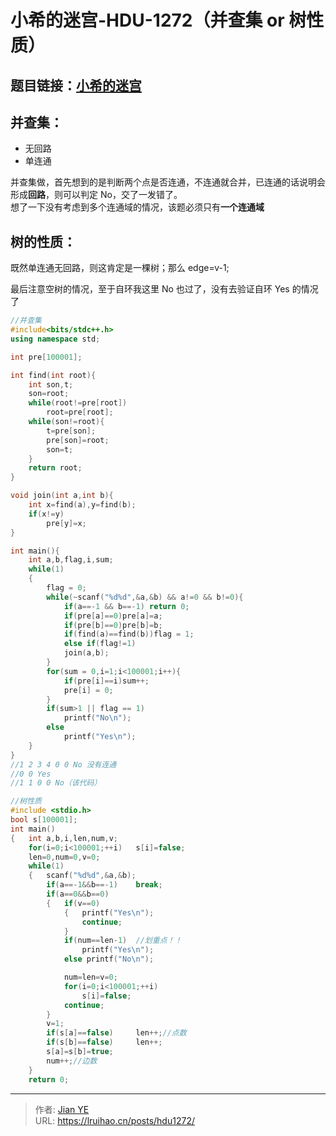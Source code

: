 # 小希的迷宫-HDU-1272（并查集 or 树性质）


## 题目链接：[小希的迷宫](http://acm.hdu.edu.cn/showproblem.php?pid=1272)

## 并查集：

- 无回路
- 单连通

并查集做，首先想到的是判断两个点是否连通，不连通就合并，已连通的话说明会形成**回路**，则可以判定 No，交了一发错了。  
想了一下没有考虑到多个连通域的情况，该题必须只有**一个连通域**

## 树的性质：

既然单连通无回路，则这肯定是一棵树；那么 edge=v-1;

<!--more-->

最后注意空树的情况，至于自环我这里 No 也过了，没有去验证自环 Yes 的情况了

```cpp
//并查集
#include<bits/stdc++.h>
using namespace std;

int pre[100001];

int find(int root){
    int son,t;
    son=root;
    while(root!=pre[root])
        root=pre[root];
    while(son!=root){
        t=pre[son];
        pre[son]=root;
        son=t;
    }
    return root;
}

void join(int a,int b){
    int x=find(a),y=find(b);
    if(x!=y)
        pre[y]=x;
}

int main(){
    int a,b,flag,i,sum;
	while(1)
	{
		flag = 0;
		while(~scanf("%d%d",&a,&b) && a!=0 && b!=0){
			if(a==-1 && b==-1) return 0;
            if(pre[a]==0)pre[a]=a;
			if(pre[b]==0)pre[b]=b;
			if(find(a)==find(b))flag = 1;
			else if(flag!=1)
			join(a,b);
		}
        for(sum = 0,i=1;i<100001;i++){
            if(pre[i]==i)sum++;
            pre[i] = 0;
        }
        if(sum>1 || flag == 1)
			printf("No\n");
        else
			printf("Yes\n");
	}
}
//1 2 3 4 0 0 No 没有连通
//0 0 Yes
//1 1 0 0 No（该代码）
```

```C
//树性质
#include <stdio.h>
bool s[100001];
int main()
{	int a,b,i,len,num,v;
	for(i=0;i<100001;++i)	s[i]=false;
	len=0,num=0,v=0;
	while(1)
	{	scanf("%d%d",&a,&b);
		if(a==-1&&b==-1)	break;
		if(a==0&&b==0)
		{	if(v==0)
			{	printf("Yes\n");
				continue;
			}
			if(num==len-1)	//划重点！！
				printf("Yes\n");
			else printf("No\n");

			num=len=v=0;
			for(i=0;i<100001;++i)
				s[i]=false;
			continue;
		}
		v=1;
		if(s[a]==false)		len++;//点数
		if(s[b]==false)		len++;
		s[a]=s[b]=true;
		num++;//边数
	}
	return 0;
```


---

> 作者: [Jian YE](https://github.com/jianye0428)  
> URL: https://lruihao.cn/posts/hdu1272/  

